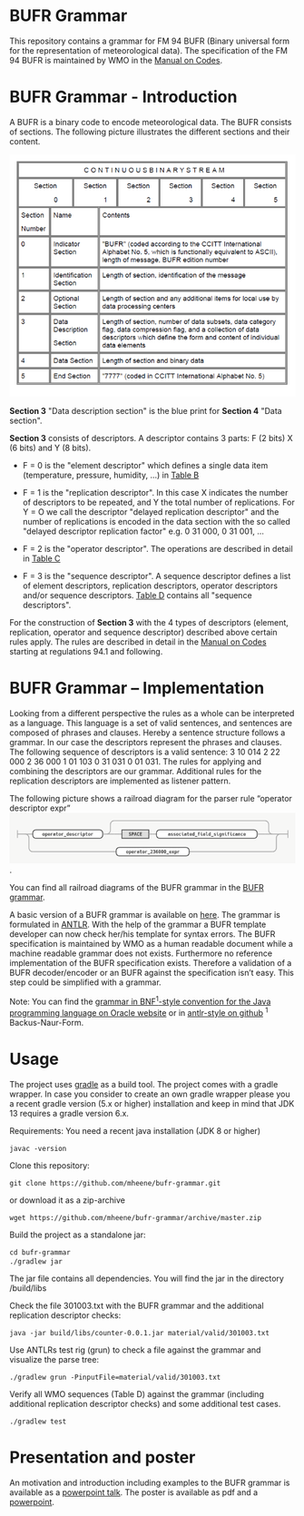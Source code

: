 # BUFR Grammar

This repository contains a grammar for FM 94 BUFR (Binary universal form for the representation of meteorological data).
The specification of the FM 94 BUFR is maintained by WMO in the [Manual on Codes](https://library.wmo.int/doc_num.php?explnum_id=5831).

# BUFR Grammar - Introduction
A BUFR is a binary code to encode meteorological data. The BUFR consists of sections. The following picture illustrates the different sections and their content.

![BUFR Sections](https://github.com/mheene/bufr-grammar/blob/master/pics/sections.png)

**Section 3** "Data description section" is the blue print for **Section 4** "Data section". 

**Section 3** consists of descriptors. A descriptor contains 3 parts: F (2 bits) X (6 bits) and Y (8 bits).

* F = 0 is the "element descriptor" which defines a single data item (temperature, pressure, humidity, ...) in [Table B](http://www.wmo.int/pages/prog/www/WMOCodes/WMO306_vI2/LatestVERSION/WMO306_vI2_BUFRCREX_TableB_en.pdf)

* F = 1 is the "replication descriptor". In this case X indicates the number of descriptors to be repeated, and Y the total number of replications. For Y = O we call the descriptor "delayed replication descriptor" and the number of replications is encoded in the data section with the so called "delayed descriptor replication factor" e.g. 0 31 000, 0 31 001, ...

* F = 2 is the "operator descriptor". The operations are described in detail in [Table C](http://www.wmo.int/pages/prog/www/WMOCodes/WMO306_vI2/LatestVERSION/WMO306_vI2_BUFR_TableC_en.pdf)

* F = 3 is the "sequence descriptor". A sequence descriptor defines a list of element  descriptors,  replication  descriptors,  operator  descriptors  and/or  sequence descriptors.  [Table D](http://www.wmo.int/pages/prog/www/WMOCodes/WMO306_vI2/LatestVERSION/WMO306_vI2_BUFR_TableD_en.pdf) contains all "sequence descriptors".

For the construction of **Section 3** with the 4 types of descriptors (element, replication, operator
and sequence descriptor) described above certain rules apply. The rules are described in detail
in the [Manual on Codes](https://library.wmo.int/doc_num.php?explnum_id=5831) starting at regulations 94.1 and following.

# BUFR Grammar – Implementation
Looking from a different perspective the rules as a whole can be interpreted as a language. This language is a set of valid sentences, and sentences are composed of phrases and clauses. Hereby a sentence structure follows a grammar. In our case the descriptors represent the phrases
and clauses. The following sequence of descriptors is a valid sentence: 3 10 014 2 22 000 2 36 000 1 01 103 0 31 031 0 01 031. The rules for
applying and combining the descriptors are our grammar. Additional rules for the replication descriptors are implemented as listener pattern.

The following picture shows a railroad diagram for the parser rule “operator descriptor expr” ![railroad diagram](https://github.com/mheene/bufr-grammar/blob/gradle/pics/operator_expr.png). 

You can find all railroad diagrams of the BUFR grammar in the [BUFR grammar](https://mheene.github.io/bufr-grammar.html).

A basic version of a BUFR grammar is available on [here](https://github.com/mheene/bufr-grammar/blob/gradle/src/main/antlr/BUFR.g4). The grammar is formulated in [ANTLR](https://www.antlr.org/). With the help of the grammar a BUFR template developer can now check her/his template for syntax errors. The BUFR specification is maintained by WMO as a human readable document while a machine readable grammar does not exists. Furthermore no reference implementation of the BUFR specification exists. Therefore a validation of a BUFR decoder/encoder or an BUFR against the specification isn’t easy. This step could be simplified with a grammar.


Note: You can find the [grammar in BNF<sup>1</sup>-style convention for the Java programming language on Oracle website](https://docs.oracle.com/javase/specs/jls/se7/html/jls-18.html) or in [antlr-style on github](https://github.com/antlr/grammars-v4/tree/master/java) 
<sup>1</sup> Backus-Naur-Form.

# Usage
The project uses [gradle](https://gradle.org/) as a build tool. The project comes with a gradle wrapper. In case you consider to create an own gradle wrapper please you a recent gradle version (5.x or higher) installation and keep in mind that JDK 13 requires a gradle version 6.x.

Requirements:
You need a recent java installation (JDK 8 or higher)
```
javac -version
```

Clone this repository:

```
git clone https://github.com/mheene/bufr-grammar.git
```

or download it as a zip-archive

```
wget https://github.com/mheene/bufr-grammar/archive/master.zip
```

Build the project as a standalone jar:

```
cd bufr-grammar
./gradlew jar
```

The jar file contains all dependencies. You will find the jar in the directory /build/libs

Check the file 301003.txt with the BUFR grammar and the additional replication descriptor checks:

```
java -jar build/libs/counter-0.0.1.jar material/valid/301003.txt
```

Use ANTLRs test rig (grun) to check a file against the grammar and visualize the parse tree:

```
./gradlew grun -PinputFile=material/valid/301003.txt
```

Verify all WMO sequences (Table D) against the grammar (including additional replication descriptor checks) and some additional test cases.

```
./gradlew test
``` 

# Presentation and poster
An motivation and introduction including examples to the BUFR grammar is available as a [powerpoint talk](https://view.officeapps.live.com/op/view.aspx?src=https://github.com/mheene/bufr-grammar/raw/master/talk/BUFR-Grammar-Talk.ppt). The poster is available as pdf and a [powerpoint](https://view.officeapps.live.com/op/view.aspx?src=https://github.com/mheene/bufr-grammar/raw/master/poster/IN23D-0901_agu_2019.pptx).
